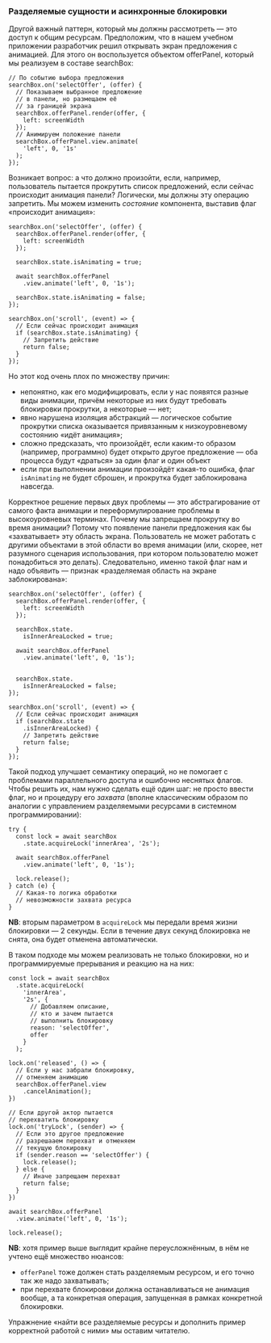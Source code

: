 ### Разделяемые сущности и асинхронные блокировки

Другой важный паттерн, который мы должны рассмотреть — это доступ к общим ресурсам. Предположим, что в нашем учебном приложении разработчик решил открывать экран предложения с анимацией. Для этого он воспользуется объектом offerPanel, который мы реализуем в составе searchBox:

```
// По событию выбора предложения
searchBox.on('selectOffer', (offer) {
  // Показываем выбранное предложение
  // в панели, но размещаем её
  // за границей экрана
  searchBox.offerPanel.render(offer, {
    left: screenWidth
  });
  // Анимируем положение панели
  searchBox.offerPanel.view.animate(
    'left', 0, '1s'
  );
});
```

Возникает вопрос: а что должно произойти, если, например, пользователь пытается прокрутить список предложений, если сейчас происходит анимация панели? Логически, мы должны эту операцию запретить. Мы можем изменить *состояние* компонента, выставив флаг «происходит анимация»:

```
searchBox.on('selectOffer', (offer) {
  searchBox.offerPanel.render(offer, {
    left: screenWidth
  });

  searchBox.state.isAnimating = true;

  await searchBox.offerPanel
    .view.animate('left', 0, '1s');

  searchBox.state.isAnimating = false;
});

searchBox.on('scroll', (event) => {
  // Если сейчас происходит анимация
  if (searchBox.state.isAnimating) {
    // Запретить действие
    return false;
  }
});
```

Но этот код очень плох по множеству причин:
  * непонятно, как его модифицировать, если у нас появятся разные виды анимации, причём некоторые из них будут требовать блокировки прокрутки, а некоторые — нет;
  * явно нарушена изоляция абстракций — логическое событие прокрутки списка оказывается привязанным к низкоуровневому состоянию «идёт анимация»;
  * сложно предсказать, что произойдёт, если каким-то образом (например, программно) будет открыто другое предложение — оба процесса будут «драться» за один флаг и один объект 
  * если при выполнении анимации произойдёт какая-то ошибка, флаг `isAnimating` не будет сброшен, и прокрутка будет заблокирована навсегда.

Корректное решение первых двух проблемы — это абстрагирование от самого факта анимации и переформулирование проблемы в высокоуровневых терминах. Почему мы запрещаем прокрутку во время анимации? Потому что появление панели предложения как бы «захватывает» эту область экрана. Пользователь не может работать с другими объектами в этой области во время анимации (или, скорее, нет разумного сценария использования, при котором пользователю может понадобиться это делать). Следовательно, именно такой флаг нам и надо объявить — признак «разделяемая область на экране заблокирована»:

```
searchBox.on('selectOffer', (offer) {
  searchBox.offerPanel.render(offer, {
    left: screenWidth
  });

  searchBox.state.
    isInnerAreaLocked = true;

  await searchBox.offerPanel
    .view.animate('left', 0, '1s');


  searchBox.state.
    isInnerAreaLocked = false;
});

searchBox.on('scroll', (event) => {
  // Если сейчас происходит анимация
  if (searchBox.state
    .isInnerAreaLocked) {
    // Запретить действие
    return false;
  }
});
```

Такой подход улучшает семантику операций, но не помогает с проблемами параллельного доступа и ошибочно неснятых флагов. Чтобы решить их, нам нужно сделать ещё один шаг: не просто ввести флаг, но и процедуру его *захвата* (вполне классическим образом по аналогии с управлением разделяемыми ресурсами в системном программировании):

```
try {
  const lock = await searchBox
    .state.acquireLock('innerArea', '2s');

  await searchBox.offerPanel
    .view.animate('left', 0, '1s');
  
  lock.release();
} catch (e) {
  // Какая-то логика обработки
  // невозможности захвата ресурса
}
```

**NB**: вторым параметром в `acquireLock` мы передали время жизни блокировки — 2 секунды. Если в течение двух секунд блокировка не снята, она будет отменена автоматически.

В таком подходе мы можем реализовать не только блокировки, но и программируемые прерывания и реакцию на на них:

```
const lock = await searchBox
  .state.acquireLock(
    'innerArea', 
    '2s', {
      // Добавляем описание,
      // кто и зачем пытается
      // выполнить блокировку
      reason: 'selectOffer',
      offer
    }
  );

lock.on('released', () => {
  // Если у нас забрали блокировку,
  // отменяем анимацию
  searchBox.offerPanel.view
    .cancelAnimation();
})

// Если другой актор пытается
// перехватить блокировку
lock.on('tryLock', (sender) => {
  // Если это другое предложение
  // разрешааем перехват и отменяем
  // текущую блокировку
  if (sender.reason == 'selectOffer') {
    lock.release();
  } else {
    // Иначе запрещаем перехват
    return false;
  }
})

await searchBox.offerPanel
  .view.animate('left', 0, '1s');

lock.release();
```

**NB**: хотя пример выше выглядит крайне переусложнённым, в нём не учтено ещё множество нюансов:
  * `offerPanel` тоже должен стать разделяемым ресурсом, и его точно так же надо захватывать;
  * при перехвате блокировки должна останавливаться не анимация вообще, а та конкретная операция, запущенная в рамках конкретной блокировки.

Упражнение «найти все разделяемые ресурсы и дополнить пример корректной работой с ними» мы оставим читателю.